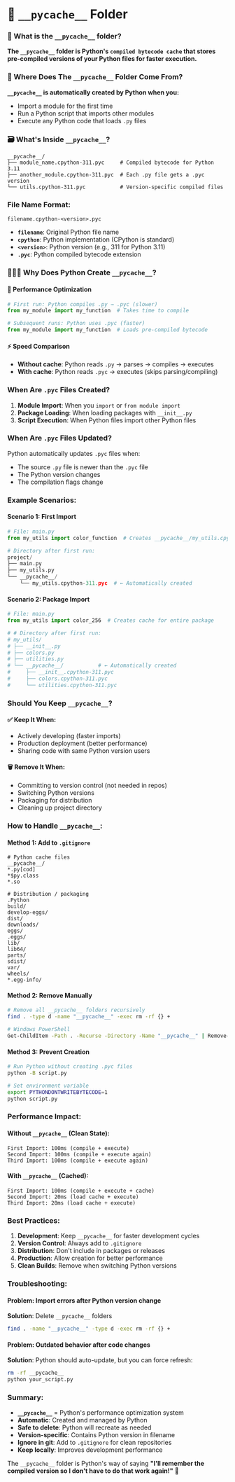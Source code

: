 # 📁 `__pycache__` Folder

### 🤨 What is the `__pycache__` folder?
**The `__pycache__` folder is Python's `compiled bytecode cache` that stores pre-compiled versions of your Python files for faster execution.**

### 👀 Where Does The `__pycache__` Folder Come From?
**`__pycache__` is automatically created by Python when you:**
- Import a module for the first time
- Run a Python script that imports other modules
- Execute any Python code that loads `.py` files

### 🗃️ What's Inside `__pycache__`?
```
__pycache__/
├── module_name.cpython-311.pyc     # Compiled bytecode for Python 3.11
├── another_module.cpython-311.pyc  # Each .py file gets a .pyc version
└── utils.cpython-311.pyc           # Version-specific compiled files
```

### File Name Format:
```
filename.cpython-<version>.pyc
```
- **`filename`**: Original Python file name
- **`cpython`**: Python implementation (CPython is standard)
- **`<version>`**: Python version (e.g., 311 for Python 3.11)
- **`.pyc`**: Python compiled bytecode extension

### 🤷🏾‍♀️ Why Does Python Create `__pycache__`?

#### 🚀 **Performance Optimization**
```python
# First run: Python compiles .py → .pyc (slower)
from my_module import my_function  # Takes time to compile

# Subsequent runs: Python uses .pyc (faster)
from my_module import my_function  # Loads pre-compiled bytecode
```

#### ⚡ **Speed Comparison**
- **Without cache**: Python reads `.py` → parses → compiles → executes
- **With cache**: Python reads `.pyc` → executes (skips parsing/compiling)

### When Are `.pyc` Files Created?
1. **Module Import**: When you `import` or `from module import`
2. **Package Loading**: When loading packages with `__init__.py`
3. **Script Execution**: When Python files import other Python files

### When Are `.pyc` Files Updated?
Python automatically updates `.pyc` files when:
- The source `.py` file is newer than the `.pyc` file
- The Python version changes
- The compilation flags change

### Example Scenarios:

#### Scenario 1: First Import
```python
# File: main.py
from my_utils import color_function  # Creates __pycache__/my_utils.cpython-311.pyc

# Directory after first run:
project/
├── main.py
├── my_utils.py
└── __pycache__/
    └── my_utils.cpython-311.pyc  # ← Automatically created
```

#### Scenario 2: Package Import
```python
# File: main.py  
from my_utils import color_256  # Creates cache for entire package

# # Directory after first run:
# my_utils/
# ├── __init__.py
# ├── colors.py
# ├── utilities.py
# └── __pycache__/           # ← Automatically created
#     ├── __init__.cpython-311.pyc
#     ├── colors.cpython-311.pyc
#     └── utilities.cpython-311.pyc
```

### Should You Keep `__pycache__`?

#### ✅ **Keep It When:**
- Actively developing (faster imports)
- Production deployment (better performance)
- Sharing code with same Python version users

#### 🗑️ **Remove It When:**
- Committing to version control (not needed in repos)
- Switching Python versions
- Packaging for distribution
- Cleaning up project directory

### How to Handle `__pycache__`:

#### **Method 1: Add to `.gitignore`**
```gitignore
# Python cache files
__pycache__/
*.py[cod]
*$py.class
*.so

# Distribution / packaging
.Python
build/
develop-eggs/
dist/
downloads/
eggs/
.eggs/
lib/
lib64/
parts/
sdist/
var/
wheels/
*.egg-info/
```

#### **Method 2: Remove Manually**
```bash
# Remove all __pycache__ folders recursively
find . -type d -name "__pycache__" -exec rm -rf {} +

# Windows PowerShell
Get-ChildItem -Path . -Recurse -Directory -Name "__pycache__" | Remove-Item -Recurse -Force
```

#### **Method 3: Prevent Creation**
```bash
# Run Python without creating .pyc files
python -B script.py

# Set environment variable
export PYTHONDONTWRITEBYTECODE=1
python script.py
```

### Performance Impact:

#### **Without `__pycache__` (Clean State):**
```
First Import: 100ms (compile + execute)
Second Import: 100ms (compile + execute again)
Third Import: 100ms (compile + execute again)
```

#### **With `__pycache__` (Cached):**
```
First Import: 100ms (compile + execute + cache)
Second Import: 20ms (load cache + execute)
Third Import: 20ms (load cache + execute)
```

### Best Practices:

1. **Development**: Keep `__pycache__` for faster development cycles
2. **Version Control**: Always add to `.gitignore`
3. **Distribution**: Don't include in packages or releases
4. **Production**: Allow creation for better performance
5. **Clean Builds**: Remove when switching Python versions

### Troubleshooting:

#### **Problem**: Import errors after Python version change
**Solution**: Delete `__pycache__` folders
```bash
find . -name "__pycache__" -type d -exec rm -rf {} +
```

#### **Problem**: Outdated behavior after code changes
**Solution**: Python should auto-update, but you can force refresh:
```bash
rm -rf __pycache__
python your_script.py
```

### Summary:
- **`__pycache__`** = Python's performance optimization system
- **Automatic**: Created and managed by Python
- **Safe to delete**: Python will recreate as needed
- **Version-specific**: Contains Python version in filename
- **Ignore in git**: Add to `.gitignore` for clean repositories
- **Keep locally**: Improves development performance

The `__pycache__` folder is Python's way of saying **"I'll remember the compiled version so I don't have to do that work again!"** 🚀